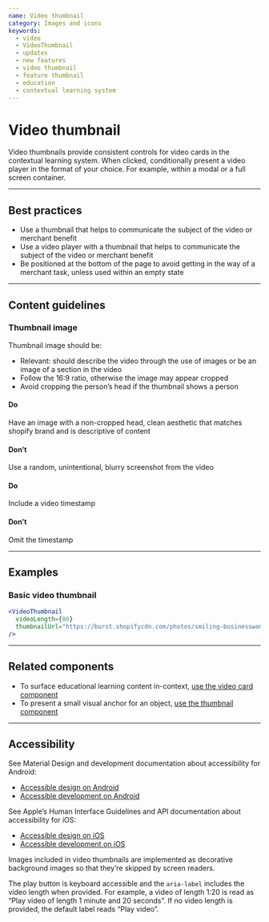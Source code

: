 ```yaml
---
name: Video thumbnail
category: Images and icons
keywords:
  - video
  - VideoThumbnail
  - updates
  - new features
  - video thumbnail
  - feature thumbnail
  - education
  - contextual learning system
---
```


# Video thumbnail

Video thumbnails provide consistent controls for video cards in the contextual learning system. When clicked, conditionally present a video player in the format of your choice. For example, within a modal or a full screen container.

---

## Best practices

- Use a thumbnail that helps to communicate the subject of the video or merchant benefit
- Use a video player with a thumbnail that helps to communicate the subject of the video or merchant benefit
- Be positioned at the bottom of the page to avoid getting in the way of a merchant task, unless used within an empty state

---

## Content guidelines

### Thumbnail image

Thumbnail image should be:

- Relevant: should describe the video through the use of images or be an image of a section in the video
- Follow the 16:9 ratio, otherwise the image may appear cropped
- Avoid cropping the person’s head if the thumbnail shows a person

<!-- usagelist -->

#### Do

Have an image with a non-cropped head, clean aesthetic that matches shopify brand and is descriptive
of content

#### Don’t

Use a random, unintentional, blurry screenshot from the video

#### Do

Include a video timestamp

#### Don’t

Omit the timestamp

<!-- end -->

---

## Examples

### Basic video thumbnail

```jsx
<VideoThumbnail
  videoLength={80}
  thumbnailUrl="https://burst.shopifycdn.com/photos/smiling-businesswoman-in-office.jpg?width=1850"
/>
```

---

## Related components

- To surface educational learning content in-context, [use the video card component](https://polaris.shopify.com/components/structure/video-card)
- To present a small visual anchor for an object, [use the thumbnail component](https://polaris.shopify.com/components/images-and-icons/thumbnail)

---

## Accessibility

<!-- content-for: android -->

See Material Design and development documentation about accessibility for Android:

- [Accessible design on Android](https://material.io/design/usability/accessibility.html)
- [Accessible development on Android](https://developer.android.com/guide/topics/ui/accessibility/)

<!-- /content-for -->

<!-- content-for: ios -->

See Apple’s Human Interface Guidelines and API documentation about accessibility for iOS:

- [Accessible design on iOS](https://developer.apple.com/design/human-interface-guidelines/ios/app-architecture/accessibility/)
- [Accessible development on iOS](https://developer.apple.com/accessibility/ios/)

<!-- /content-for -->

<!-- content-for: web -->

Images included in video thumbnails are implemented as decorative background images so that they’re skipped by screen readers.

The play button is keyboard accessible and the `aria-label` includes the video length when provided. For example, a video of length 1:20 is read as “Play video of length 1 minute and 20 seconds”. If no video length is provided, the default label reads “Play video”.

<!-- /content-for -->
